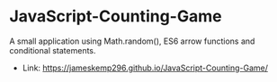 # JavaScript-Counting-Game
A small application using Math.random(), ES6 arrow functions and conditional statements.
* Link: https://jameskemp296.github.io/JavaScript-Counting-Game/
